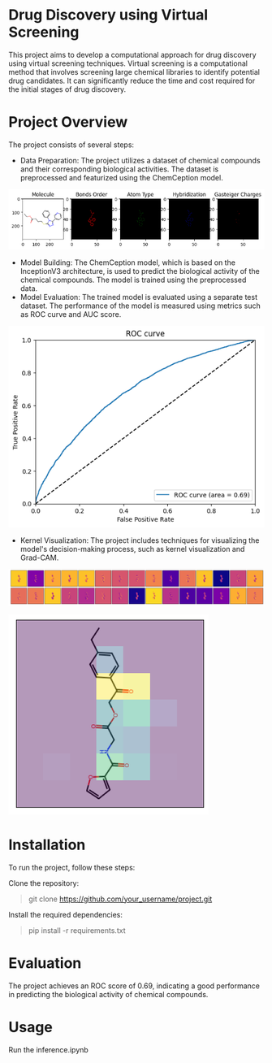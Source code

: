 # Drug Discovery using Virtual Screening
This project aims to develop a computational approach for drug discovery using virtual screening techniques. Virtual screening is a computational method that involves screening large chemical libraries to identify potential drug candidates. It can significantly reduce the time and cost required for the initial stages of drug discovery.

# Project Overview
The project consists of several steps:

* Data Preparation: The project utilizes a dataset of chemical compounds and their corresponding biological activities. The dataset is preprocessed and featurized using the ChemCeption model.


![Alt text](images/Featurizer.png)

* Model Building: The ChemCeption model, which is based on the InceptionV3 architecture, is used to predict the biological activity of the chemical compounds. The model is trained using the preprocessed data.
* Model Evaluation: The trained model is evaluated using a separate test dataset. The performance of the model is measured using metrics such as ROC curve and AUC score.


![Alt text](images/ROC.png)


* Kernel Visualization: The project includes techniques for visualizing the model's decision-making process, such as kernel visualization and Grad-CAM.

![Alt text](images/kernel.png)


![Alt text](images/GradCAM.png)


# Installation
To run the project, follow these steps:

Clone the repository:
> git clone https://github.com/your_username/project.git

Install the required dependencies: 
> pip install -r requirements.txt

# Evaluation
The project achieves an ROC score of 0.69, indicating a good performance in predicting the biological activity of chemical compounds. 

# Usage
Run the inference.ipynb
